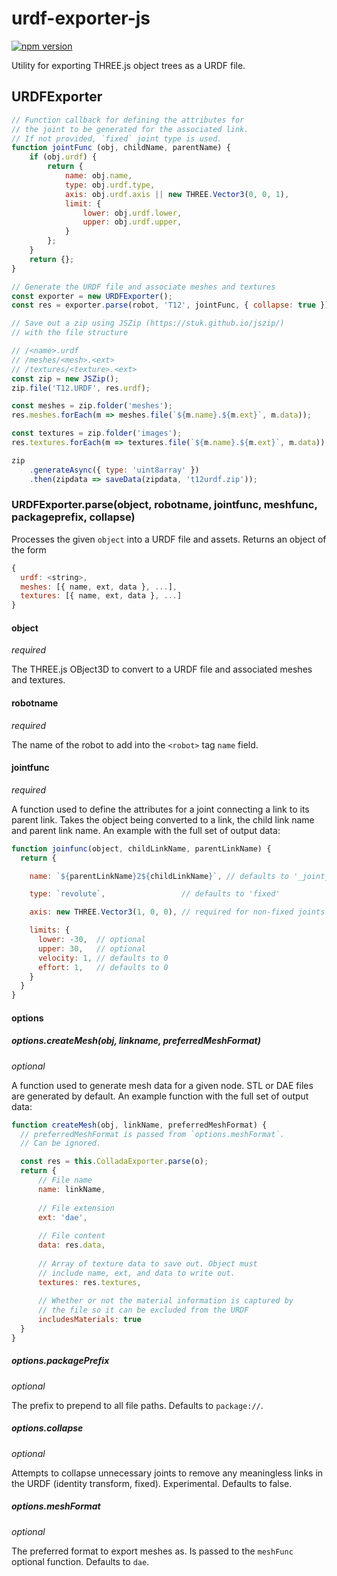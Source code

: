 # urdf-exporter-js

[![npm version](https://badge.fury.io/js/urdf-exporter.svg)](https://www.npmjs.com/package/urdf-exporter)

Utility for exporting THREE.js object trees as a URDF file.

## URDFExporter
```js
// Function callback for defining the attributes for
// the joint to be generated for the associated link.
// If not provided, `fixed` joint type is used.
function jointFunc (obj, childName, parentName) {
    if (obj.urdf) {
        return {
            name: obj.name,
            type: obj.urdf.type,
            axis: obj.urdf.axis || new THREE.Vector3(0, 0, 1),
            limit: {
                lower: obj.urdf.lower,
                upper: obj.urdf.upper,
            }
        };
    }
    return {};
}

// Generate the URDF file and associate meshes and textures
const exporter = new URDFExporter();
const res = exporter.parse(robot, 'T12', jointFunc, { collapse: true });

// Save out a zip using JSZip (https://stuk.github.io/jszip/)
// with the file structure

// /<name>.urdf
// /meshes/<mesh>.<ext>
// /textures/<texture>.<ext>
const zip = new JSZip();
zip.file('T12.URDF', res.urdf);

const meshes = zip.folder('meshes');
res.meshes.forEach(m => meshes.file(`${m.name}.${m.ext}`, m.data));

const textures = zip.folder('images');
res.textures.forEach(m => textures.file(`${m.name}.${m.ext}`, m.data));

zip
    .generateAsync({ type: 'uint8array' })
    .then(zipdata => saveData(zipdata, 't12urdf.zip'));
```

### URDFExporter.parse(object, robotname, jointfunc, meshfunc, packageprefix, collapse)

Processes the given `object` into a URDF file and assets. Returns an object of the form
```js
{
  urdf: <string>,
  meshes: [{ name, ext, data }, ...],
  textures: [{ name, ext, data }, ...]
}
```

#### object
_required_

The THREE.js OBject3D to convert to a URDF file and associated meshes and textures.

#### robotname
_required_

The name of the robot to add into the `<robot>` tag `name` field.

#### jointfunc
_required_

A function used to define the attributes for a joint connecting a link to its parent link. Takes the object being converted to a link, the child link name and parent link name. An example with the full set of output data:

```js
function joinfunc(object, childLinkName, parentLinkName) {
  return {

    name: `${parentLinkName}2${childLinkName}`, // defaults to '_joint_<number>'

    type: `revolute`,                 // defaults to 'fixed'

    axis: new THREE.Vector3(1, 0, 0), // required for non-fixed joints

    limits: {
      lower: -30,  // optional
      upper: 30,   // optional
      velocity: 1, // defaults to 0
      effort: 1,   // defaults to 0
    }
  }
}
```

#### options
##### options.createMesh(obj, linkname, preferredMeshFormat)
_optional_

A function used to generate mesh data for a given node. STL or DAE files are generated by default. An example function with the full set of output data:
```js
function createMesh(obj, linkName, preferredMeshFormat) {
  // preferredMeshFormat is passed from `options.meshFormat`.
  // Can be ignored.

  const res = this.ColladaExporter.parse(o);
  return {
      // File name
      name: linkName,
      
      // File extension
      ext: 'dae',
      
      // File content
      data: res.data,
      
      // Array of texture data to save out. Object must
      // include name, ext, and data to write out.
      textures: res.textures,
      
      // Whether or not the material information is captured by
      // the file so it can be excluded from the URDF
      includesMaterials: true
  }
}
```

##### options.packagePrefix
_optional_

The prefix to prepend to all file paths. Defaults to `package://`.

##### options.collapse
_optional_

Attempts to collapse unnecessary joints to remove any meaningless links in the URDF (identity transform, fixed). Experimental. Defaults to false.

##### options.meshFormat
_optional_

The preferred format to export meshes as. Is passed to the `meshFunc` optional function. Defaults to `dae`.
